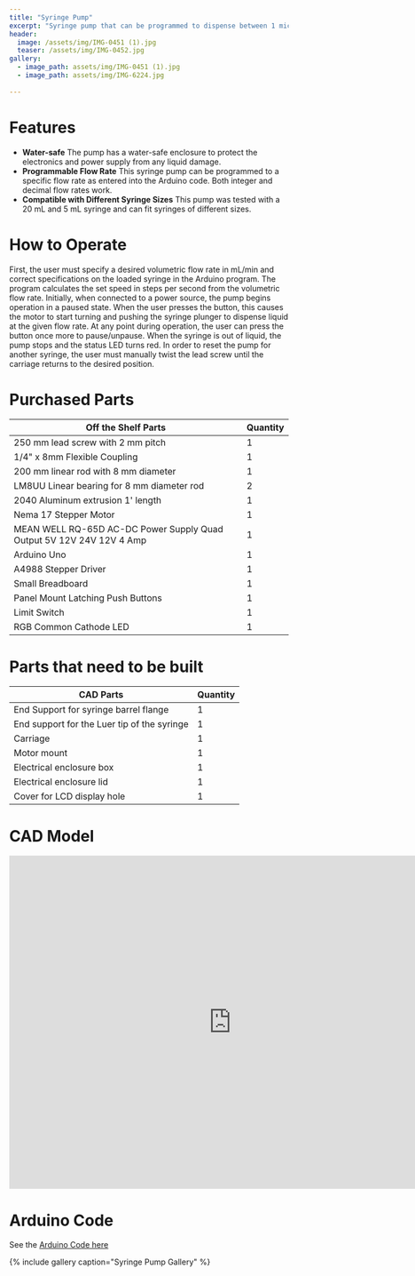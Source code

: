 ```yaml
---
title: "Syringe Pump"
excerpt: "Syringe pump that can be programmed to dispense between 1 microliter to 10 milliliters."
header:
  image: /assets/img/IMG-0451 (1).jpg
  teaser: /assets/img/IMG-0452.jpg
gallery:
  - image_path: assets/img/IMG-0451 (1).jpg
  - image_path: assets/img/IMG-6224.jpg
   
---
```


# Features

* **Water-safe** The pump has a water-safe enclosure to protect the electronics and power supply from any liquid damage. 
* **Programmable Flow Rate** This syringe pump can be programmed to a specific flow rate as entered into the Arduino code. Both integer and decimal flow rates work. 
* **Compatible with Different Syringe Sizes** This pump was tested with a 20 mL and 5 mL syringe and can fit syringes of different sizes. 

# How to Operate
First, the user must specify a desired volumetric flow rate in mL/min and correct specifications on the loaded syringe in the Arduino program. The program calculates the set speed in steps per second from the volumetric flow rate. Initially, when connected to a power source, the pump begins operation in a paused state. When the user presses the button, this causes the motor to start turning and pushing the syringe plunger to dispense liquid at the given flow rate. At any point during operation, the user can press the button once more to pause/unpause. When the syringe is out of liquid, the pump stops and the status LED turns red. In order to reset the pump for another syringe, the user must manually twist the lead screw until the carriage returns to the desired position.


# Purchased Parts

| Off the Shelf Parts  | Quantity  |
| ------------- | ------------- |
| 250 mm lead screw with 2 mm pitch  | 1  |
| 1/4" x 8mm Flexible Coupling  | 1  |
| 200 mm linear rod with 8 mm diameter  | 1  |
| LM8UU Linear bearing for 8 mm diameter rod  | 2  |
| 2040 Aluminum extrusion 1' length  | 1  |
| Nema 17 Stepper Motor  | 1  |
| MEAN WELL RQ-65D AC-DC Power Supply Quad Output 5V 12V 24V 12V 4 Amp  | 1  |
| Arduino Uno  | 1  |
| A4988 Stepper Driver  | 1  |
| Small Breadboard  | 1  |
| Panel Mount Latching Push Buttons  | 1  |
| Limit Switch  | 1  |
| RGB Common Cathode LED  | 1  |

# Parts that need to be built

| CAD Parts  | Quantity  |
| ------------- | ------------- |
| End Support for syringe barrel flange  | 1  |
| End support for the Luer tip of the syringe  | 1  |
| Carriage  | 1  |
| Motor mount  | 1  |
| Electrical enclosure box  | 1  |
| Electrical enclosure lid  | 1  |
| Cover for LCD display hole  | 1  |

# CAD Model
<iframe src="https://vanderbilt643.autodesk360.com/g/projects/20220916557357901/data/dXJuOmFkc2sud2lwcHJvZDpmcy5mb2xkZXI6Y28uLUZENWVDQ3dTSTJrQWs1NEF3SVdvQQ/dXJuOmFkc2sud2lwcHJvZDpkbS5saW5lYWdlOkh4dzVlUUxTU0pXLVJfR3ZNeXZGZXc/viewer" width="800" height="600" allowfullscreen="true" webkitallowfullscreen="true" mozallowfullscreen="true"  frameborder="0"></iframe>

# Arduino Code
See the [Arduino Code here](/sketch_apr13a.ino)

{% include gallery caption="Syringe Pump Gallery" %}
